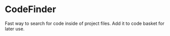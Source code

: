 # CodeFinder
Fast way to search for code inside of project files. Add it to code basket for later use.  
